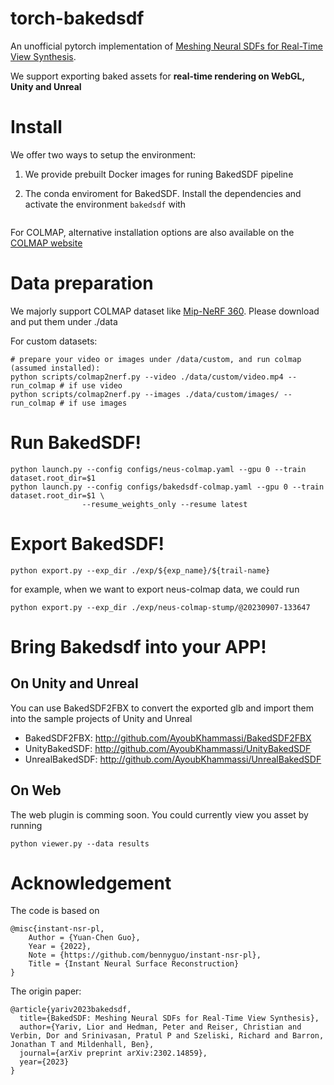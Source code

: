 # torch-bakedsdf
An unofficial pytorch implementation of [Meshing Neural SDFs for Real-Time View Synthesis](https://bakedsdf.github.io/).

We support exporting baked assets for **real-time rendering on WebGL, Unity and Unreal**

# Install 
We offer two ways to setup the environment:
1. We provide prebuilt Docker images for runing BakedSDF pipeline

2. The conda enviroment for BakedSDF. Install the dependencies and activate the environment `bakedsdf` with
```

```
For COLMAP, alternative installation options are also available on the [COLMAP website](https://colmap.github.io/)

# Data preparation
We majorly support COLMAP dataset like [Mip-NeRF 360](http://storage.googleapis.com/gresearch/refraw360/360_v2.zip). Please download and put them under ./data

For custom datasets:
```
# prepare your video or images under /data/custom, and run colmap (assumed installed):
python scripts/colmap2nerf.py --video ./data/custom/video.mp4 --run_colmap # if use video
python scripts/colmap2nerf.py --images ./data/custom/images/ --run_colmap # if use images
```

# Run BakedSDF!
```
python launch.py --config configs/neus-colmap.yaml --gpu 0 --train     dataset.root_dir=$1
python launch.py --config configs/bakedsdf-colmap.yaml --gpu 0 --train     dataset.root_dir=$1 \
                --resume_weights_only --resume latest
```

# Export BakedSDF!
```
python export.py --exp_dir ./exp/${exp_name}/${trail-name}
```
for example, when we want to export neus-colmap data, we could run
```
python export.py --exp_dir ./exp/neus-colmap-stump/@20230907-133647
```

# Bring Bakedsdf into your APP!
## On Unity and Unreal
You can use BakedSDF2FBX to convert the exported glb and import them into the sample projects of Unity and Unreal
* BakedSDF2FBX:
http://github.com/AyoubKhammassi/BakedSDF2FBX
* UnityBakedSDF:
http://github.com/AyoubKhammassi/UnityBakedSDF
* UnrealBakedSDF:
http://github.com/AyoubKhammassi/UnrealBakedSDF

## On Web
The web plugin is comming soon. You could currently view you asset by running
```
python viewer.py --data results
```

# Acknowledgement
The code is based on
```
@misc{instant-nsr-pl,
    Author = {Yuan-Chen Guo},
    Year = {2022},
    Note = {https://github.com/bennyguo/instant-nsr-pl},
    Title = {Instant Neural Surface Reconstruction}
}
```
The origin paper:
```
@article{yariv2023bakedsdf,
  title={BakedSDF: Meshing Neural SDFs for Real-Time View Synthesis},
  author={Yariv, Lior and Hedman, Peter and Reiser, Christian and Verbin, Dor and Srinivasan, Pratul P and Szeliski, Richard and Barron, Jonathan T and Mildenhall, Ben},
  journal={arXiv preprint arXiv:2302.14859},
  year={2023}
}
```
